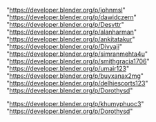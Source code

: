 "https://developer.blender.org/p/johnmsl"
"https://developer.blender.org/p/dawidczern"
"https://developer.blender.org/p/Desvttr"
"https://developer.blender.org/p/alanharman"
"https://developer.blender.org/p/ankitatakur"
"https://developer.blender.org/p/Divyaji"
"https://developer.blender.org/p/simranmehta4u"
"https://developer.blender.org/p/smithgracia1706"
"https://developer.blender.org/p/umair123"
"https://developer.blender.org/p/buyxanax2mg"
"https://developer.blender.org/p/delhiescorts123"
"https://developer.blender.org/p/Dorothysd"
 
"https://developer.blender.org/p/khumyphuoc3"
"https://developer.blender.org/p/Dorothysd"
 
